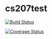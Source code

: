 # cs207test
[![Build Status](https://travis-ci.org/myralucy/cs207test.svg?branch=master)](https://travis-ci.org/myralucy/cs207test)

[![Coverage Status](https://coveralls.io/repos/github/myralucy/cs207test/badge.svg?branch=master)](https://coveralls.io/github/myralucy/cs207test?branch=master)
